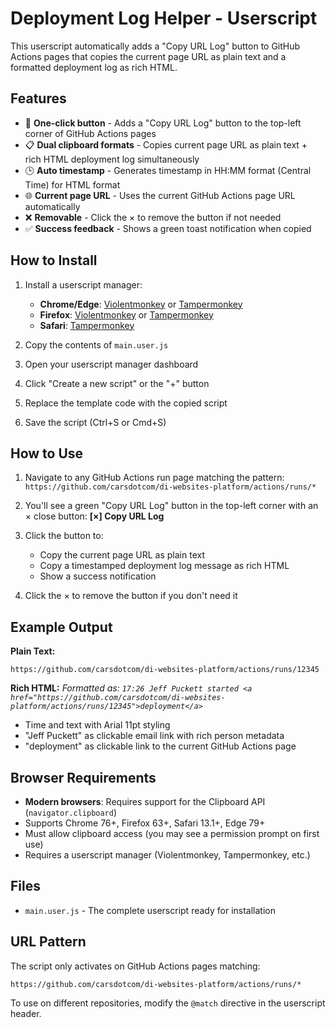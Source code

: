 # Deployment Log Helper - Userscript

This userscript automatically adds a "Copy URL Log" button to GitHub Actions pages that copies the current page URL as plain text and a formatted deployment log as rich HTML.

## Features

- 🔘 **One-click button** - Adds a "Copy URL Log" button to the top-left corner of GitHub Actions pages
- 📋 **Dual clipboard formats** - Copies current page URL as plain text + rich HTML deployment log simultaneously
- 🕒 **Auto timestamp** - Generates timestamp in HH:MM format (Central Time) for HTML format
- 🌐 **Current page URL** - Uses the current GitHub Actions page URL automatically
- ❌ **Removable** - Click the × to remove the button if not needed
- ✅ **Success feedback** - Shows a green toast notification when copied

## How to Install

1. Install a userscript manager:

   - **Chrome/Edge**: [Violentmonkey](https://chromewebstore.google.com/detail/violentmonkey/jinjaccalgkegednnccohejagnlnfdag) or [Tampermonkey](https://chromewebstore.google.com/detail/tampermonkey/dhdgffkkebhmkfjojejmpbldmpobfkfo)
   - **Firefox**: [Violentmonkey](https://addons.mozilla.org/en-US/firefox/addon/violentmonkey/) or [Tampermonkey](https://addons.mozilla.org/en-US/firefox/addon/tampermonkey/)
   - **Safari**: [Tampermonkey](https://apps.apple.com/us/app/tampermonkey/id1482490089)

2. Copy the contents of `main.user.js`
3. Open your userscript manager dashboard
4. Click "Create a new script" or the "+" button
5. Replace the template code with the copied script
6. Save the script (Ctrl+S or Cmd+S)

## How to Use

1. Navigate to any GitHub Actions run page matching the pattern:
   `https://github.com/carsdotcom/di-websites-platform/actions/runs/*`

2. You'll see a green "Copy URL Log" button in the top-left corner with an × close button:
   **[×] Copy URL Log**

3. Click the button to:

   - Copy the current page URL as plain text
   - Copy a timestamped deployment log message as rich HTML
   - Show a success notification

4. Click the × to remove the button if you don't need it

## Example Output

**Plain Text:**

```
https://github.com/carsdotcom/di-websites-platform/actions/runs/12345
```

**Rich HTML:**
_Formatted as: `17:26 Jeff Puckett started <a href="https://github.com/carsdotcom/di-websites-platform/actions/runs/12345">deployment</a>`_

- Time and text with Arial 11pt styling
- "Jeff Puckett" as clickable email link with rich person metadata
- "deployment" as clickable link to the current GitHub Actions page

## Browser Requirements

- **Modern browsers**: Requires support for the Clipboard API (`navigator.clipboard`)
- Supports Chrome 76+, Firefox 63+, Safari 13.1+, Edge 79+
- Must allow clipboard access (you may see a permission prompt on first use)
- Requires a userscript manager (Violentmonkey, Tampermonkey, etc.)

## Files

- `main.user.js` - The complete userscript ready for installation

## URL Pattern

The script only activates on GitHub Actions pages matching:

```
https://github.com/carsdotcom/di-websites-platform/actions/runs/*
```

To use on different repositories, modify the `@match` directive in the userscript header.
